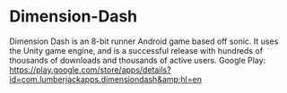 # Dimension-Dash
Dimension Dash is an 8-bit runner Android game based off sonic. It uses the Unity game engine, and is a successful release with hundreds of thousands of downloads and thousands of active users. Google Play: https://play.google.com/store/apps/details?id=com.lumberjackapps.dimensiondash&amp;hl=en
